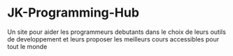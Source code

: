 # JK-Programming-Hub
Un site pour aider les programmeurs debutants dans le choix de leurs outils de developpement et leurs proposer les meilleurs cours accessibles pour tout le monde
